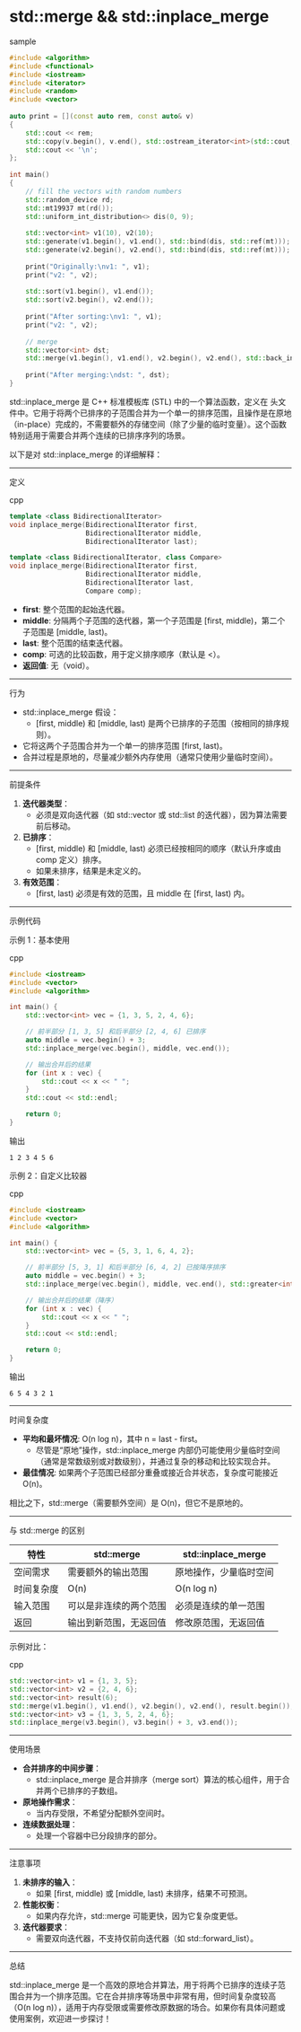 # std::merge && std::inplace_merge



sample



```c++
#include <algorithm>
#include <functional>
#include <iostream>
#include <iterator>
#include <random>
#include <vector>
 
auto print = [](const auto rem, const auto& v)
{
    std::cout << rem;
    std::copy(v.begin(), v.end(), std::ostream_iterator<int>(std::cout, " "));
    std::cout << '\n';
};
 
int main()
{
    // fill the vectors with random numbers
    std::random_device rd;
    std::mt19937 mt(rd());
    std::uniform_int_distribution<> dis(0, 9);
 
    std::vector<int> v1(10), v2(10);
    std::generate(v1.begin(), v1.end(), std::bind(dis, std::ref(mt)));
    std::generate(v2.begin(), v2.end(), std::bind(dis, std::ref(mt)));
 
    print("Originally:\nv1: ", v1);
    print("v2: ", v2);
 
    std::sort(v1.begin(), v1.end());
    std::sort(v2.begin(), v2.end());
 
    print("After sorting:\nv1: ", v1);
    print("v2: ", v2);
 
    // merge
    std::vector<int> dst;
    std::merge(v1.begin(), v1.end(), v2.begin(), v2.end(), std::back_inserter(dst));
 
    print("After merging:\ndst: ", dst);
}
```



std::inplace_merge 是 C++ 标准模板库 (STL) 中的一个算法函数，定义在 <algorithm> 头文件中。它用于将两个已排序的子范围合并为一个单一的排序范围，且操作是在原地（in-place）完成的，不需要额外的存储空间（除了少量的临时变量）。这个函数特别适用于需要合并两个连续的已排序序列的场景。

以下是对 std::inplace_merge 的详细解释：

------

定义

cpp

```cpp
template <class BidirectionalIterator>
void inplace_merge(BidirectionalIterator first, 
                   BidirectionalIterator middle, 
                   BidirectionalIterator last);

template <class BidirectionalIterator, class Compare>
void inplace_merge(BidirectionalIterator first, 
                   BidirectionalIterator middle, 
                   BidirectionalIterator last, 
                   Compare comp);
```

- **first**: 整个范围的起始迭代器。
- **middle**: 分隔两个子范围的迭代器，第一个子范围是 [first, middle)，第二个子范围是 [middle, last)。
- **last**: 整个范围的结束迭代器。
- **comp**: 可选的比较函数，用于定义排序顺序（默认是 <）。
- **返回值**: 无（void）。

------

行为

- std::inplace_merge 假设：
  - [first, middle) 和 [middle, last) 是两个已排序的子范围（按相同的排序规则）。
- 它将这两个子范围合并为一个单一的排序范围 [first, last)。
- 合并过程是原地的，尽量减少额外内存使用（通常只使用少量临时空间）。

------

前提条件

1. **迭代器类型**：
   - 必须是双向迭代器（如 std::vector 或 std::list 的迭代器），因为算法需要前后移动。
2. **已排序**：
   - [first, middle) 和 [middle, last) 必须已经按相同的顺序（默认升序或由 comp 定义）排序。
   - 如果未排序，结果是未定义的。
3. **有效范围**：
   - [first, last) 必须是有效的范围，且 middle 在 [first, last) 内。

------

示例代码

示例 1：基本使用

cpp

```cpp
#include <iostream>
#include <vector>
#include <algorithm>

int main() {
    std::vector<int> vec = {1, 3, 5, 2, 4, 6};

    // 前半部分 [1, 3, 5] 和后半部分 [2, 4, 6] 已排序
    auto middle = vec.begin() + 3;
    std::inplace_merge(vec.begin(), middle, vec.end());

    // 输出合并后的结果
    for (int x : vec) {
        std::cout << x << " ";
    }
    std::cout << std::endl;

    return 0;
}
```

输出

```text
1 2 3 4 5 6
```

示例 2：自定义比较器

cpp

```cpp
#include <iostream>
#include <vector>
#include <algorithm>

int main() {
    std::vector<int> vec = {5, 3, 1, 6, 4, 2};

    // 前半部分 [5, 3, 1] 和后半部分 [6, 4, 2] 已按降序排序
    auto middle = vec.begin() + 3;
    std::inplace_merge(vec.begin(), middle, vec.end(), std::greater<int>());

    // 输出合并后的结果（降序）
    for (int x : vec) {
        std::cout << x << " ";
    }
    std::cout << std::endl;

    return 0;
}
```

输出

```text
6 5 4 3 2 1
```

------

时间复杂度

- **平均和最坏情况**: O(n log n)，其中 n = last - first。
  - 尽管是“原地”操作，std::inplace_merge 内部仍可能使用少量临时空间（通常是常数级别或对数级别），并通过复杂的移动和比较实现合并。
- **最佳情况**: 如果两个子范围已经部分重叠或接近合并状态，复杂度可能接近 O(n)。

相比之下，std::merge（需要额外空间）是 O(n)，但它不是原地的。

------

与 std::merge 的区别

| 特性       | std::merge             | std::inplace_merge     |
| ---------- | ---------------------- | ---------------------- |
| 空间需求   | 需要额外的输出范围     | 原地操作，少量临时空间 |
| 时间复杂度 | O(n)                   | O(n log n)             |
| 输入范围   | 可以是非连续的两个范围 | 必须是连续的单一范围   |
| 返回       | 输出到新范围，无返回值 | 修改原范围，无返回值   |

示例对比：

cpp

```cpp
std::vector<int> v1 = {1, 3, 5};
std::vector<int> v2 = {2, 4, 6};
std::vector<int> result(6);
std::merge(v1.begin(), v1.end(), v2.begin(), v2.end(), result.begin()); // 非原地
std::vector<int> v3 = {1, 3, 5, 2, 4, 6};
std::inplace_merge(v3.begin(), v3.begin() + 3, v3.end());              // 原地
```

------

使用场景

- **合并排序的中间步骤**：
  - std::inplace_merge 是合并排序（merge sort）算法的核心组件，用于合并两个已排序的子数组。
- **原地操作需求**：
  - 当内存受限，不希望分配额外空间时。
- **连续数据处理**：
  - 处理一个容器中已分段排序的部分。

------

注意事项

1. **未排序的输入**：
   - 如果 [first, middle) 或 [middle, last) 未排序，结果不可预测。
2. **性能权衡**：
   - 如果内存允许，std::merge 可能更快，因为它复杂度更低。
3. **迭代器要求**：
   - 需要双向迭代器，不支持仅前向迭代器（如 std::forward_list）。

------

总结

std::inplace_merge 是一个高效的原地合并算法，用于将两个已排序的连续子范围合并为一个排序范围。它在合并排序等场景中非常有用，但时间复杂度较高（O(n log n)），适用于内存受限或需要修改原数据的场合。如果你有具体问题或使用案例，欢迎进一步探讨！